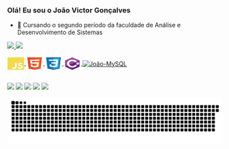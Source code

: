 ### Olá! Eu sou o João Victor Gonçalves

- 🌱 Cursando o segundo período da faculdade de Análise e Desenvolvimento de Sistemas

 <div>
  <a href="https://github.com/jvictorgs">
  <img height="120em" src="https://github-readme-stats.vercel.app/api?username=jvictorgs&show_icons=true&theme=dark&include_all_commits=true&count_private=true"/>
  <img height="120em" src="https://github-readme-stats.vercel.app/api/top-langs/?username=jvictorgs&layout=compact&langs_count=7&theme=dark"/>
</div>
  
  <div style="display: inline_block"><br>
  <img align="center" alt="João-Js" height="30" width="40" src="https://raw.githubusercontent.com/devicons/devicon/master/icons/javascript/javascript-plain.svg">
  <img align="center" alt="João-HTML" height="30" width="40" src="https://raw.githubusercontent.com/devicons/devicon/master/icons/html5/html5-original.svg">
  <img align="center" alt="João-CSS" height="30" width="40" src="https://raw.githubusercontent.com/devicons/devicon/master/icons/css3/css3-original.svg">
  <img align="center" alt="João-Csharp" height="30" width="40" src="https://raw.githubusercontent.com/devicons/devicon/master/icons/csharp/csharp-original.svg">
   <img align="center" alt="João-MySQL" height="30" width="40" src="https://raw.githubusercontent.com/devicons/devicon/master/icons/mqsql/mysql-plain-original.svg">
</div>
  
  ##
  
<div> 
  <a href="https://www.linkedin.com/in/jvictorgs3/" target="_blank"><img src="https://img.shields.io/badge/-LinkedIn-%230077B5?style=for-the-badge&logo=linkedin&logoColor=white" target="_blank"></a>
  <a href="https://twitter.com/jvictorgs20" target="_blank"><img src="https://img.shields.io/badge/Twitter-1DA1F2?style=for-the-badge&logo=twitter&logoColor=white" target="_blank"></a>
  <a href="https://instagram.com/jvictorgs3" target="_blank"><img src="https://img.shields.io/badge/-Instagram-%23E4405F?style=for-the-badge&logo=instagram&logoColor=white" target="_blank"></a>
  <a href="https://discord.gg/REVC2Mdh" target="_blank"><img src="https://img.shields.io/badge/Discord-7289DA?style=for-the-badge&logo=discord&logoColor=white" target="_blank"></a> 
  <a href = "mailto:jvictor-gs@hotmail.com"><img src="https://img.shields.io/badge/Microsoft_Outlook-0078D4?style=for-the-badge&logo=microsoft-outlook&logoColor=white" target="_blank"></a>
 
   
   ![Snake animation](https://github.com/jvictorgs/jvictorgs/blob/output/github-contribution-grid-snake.svg)
 
   
</div>
  
  
